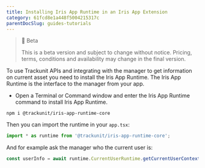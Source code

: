 ```yaml
---
title: Installing Iris App Runtime in an Iris App Extension 
category: 61fcd8e1a448f5004215317c
parentDocSlug: guides-tutorials
---
```


> 🚧 Beta
> 
> This is a beta version and subject to change without notice. Pricing, terms, conditions and availability may change in the final version.

To use Trackunit APIs and integrating with the manager to get information on current asset you need to install the Iris App Runtime. The Iris App Runtime is the interface to the manager from your app.

- Open a Terminal or Command window and enter the Iris App Runtime command  to install Iris App Runtime.

```
npm i @trackunit/iris-app-runtime-core
```



Then you can import the runtime in your `app.tsx`:

```typescript
import * as runtime from '@trackunit/iris-app-runtime-core';
```



And for example ask the manager who the current user is:

```typescript
const userInfo = await runtime.CurrentUserRuntime.getCurrentUserContext();
```
